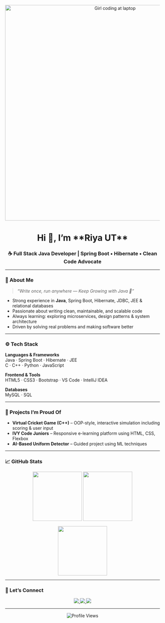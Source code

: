<!-- Banner / GIF Section -->
<p align="center">
  <img src="https://media.tenor.com/images/....../tenor.gif" width="700" alt="Girl coding at laptop" />
</p>

<h1 align="center">Hi 👋, I’m **Riya UT**</h1>
<h3 align="center">☕ Full Stack Java Developer | Spring Boot • Hibernate • Clean Code Advocate</h3>

---

### 🌱 About Me  
> *“Write once, run anywhere — Keep Growing with Java 🚀”*  

- Strong experience in **Java**, Spring Boot, Hibernate, JDBC, JEE & relational databases  
- Passionate about writing clean, maintainable, and scalable code  
- Always learning: exploring microservices, design patterns & system architecture  
- Driven by solving real problems and making software better  

---

### ⚙️ Tech Stack  

**Languages & Frameworks**  
Java · Spring Boot · Hibernate · JEE  
C · C++ · Python · JavaScript  

**Frontend & Tools**  
HTML5 · CSS3 · Bootstrap · VS Code · IntelliJ IDEA  

**Databases**  
MySQL · SQL  

---

### 🚀 Projects I’m Proud Of  

- **Virtual Cricket Game (C++)** – OOP-style, interactive simulation including scoring & user input  
- **IVY Code Juniors** – Responsive e-learning platform using HTML, CSS, Flexbox  
- **AI-Based Uniform Detector** – Guided project using ML techniques  

---

### 📈 GitHub Stats  

<p align="center">
  <img src="https://github-readme-stats.vercel.app/api?username=riya-ut&show_icons=true&theme=gruvbox" height="160"/>
  <img src="https://github-readme-streak-stats.herokuapp.com/?user=riya-ut&theme=gruvbox" height="160"/>
</p>

<p align="center">
  <img src="https://github-readme-stats.vercel.app/api/top-langs/?username=riya-ut&layout=compact&theme=gruvbox" height="160"/>
</p>

---

### 💬 Let’s Connect  

<p align="center">
  <a href="https://www.linkedin.com/in/riya-ut" target="_blank">
    <img src="https://img.shields.io/badge/LinkedIn-0077B5?style=for-the-badge&logo=linkedin&logoColor=white"/>
  </a>
  <a href="mailto:riyaut02@gmail.com">
    <img src="https://img.shields.io/badge/Email-D14836?style=for-the-badge&logo=gmail&logoColor=white"/>
  </a>
  <a href="https://github.com/riya-ut">
    <img src="https://img.shields.io/badge/GitHub-181717?style=for-the-badge&logo=github&logoColor=white"/>
  </a>
</p>

---

<p align="center">
  <img src="https://komarev.com/ghpvc/?username=riya-ut&label=Profile%20Views&color=blue&style=for-the-badge" alt="Profile Views" />
</p>
